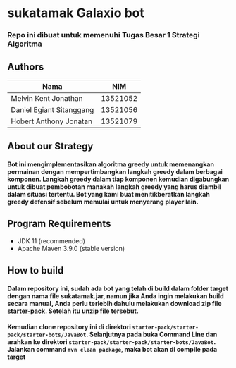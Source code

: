 # sukatamak Galaxio bot
### Repo ini dibuat untuk memenuhi Tugas Besar 1 Strategi Algoritma

## Authors
|         Nama              |   NIM    |
|---------------------------|----------|
| Melvin Kent Jonathan      | 13521052 |
| Daniel Egiant Sitanggang  | 13521056 |
| Hobert Anthony Jonatan    | 13521079 |

## About our Strategy 
#### Bot ini mengimplementasikan algoritma greedy untuk memenangkan permainan dengan mempertimbangkan langkah greedy dalam berbagai komponen. Langkah greedy dalam tiap komponen kemudian digabungkan untuk dibuat pembobotan manakah langkah greedy yang harus diambil dalam situasi tertentu. Bot yang kami buat menitikberatkan langkah greedy defensif sebelum memulai untuk menyerang player lain. 

## Program Requirements 
- JDK 11 (recommended) 
- Apache Maven 3.9.0 (stable version)

## How to build 
#### Dalam repository ini, sudah ada bot yang telah di build dalam folder target dengan nama file sukatamak.jar, namun jika Anda ingin melakukan build secara manual, Anda perlu terlebih dahulu melakukan download zip file [starter-pack](https://github.com/EntelectChallenge/2021-Galaxio/releases/tag/2021.3.2). Setelah itu unzip file tersebut.

#### Kemudian clone repository ini di direktori `starter-pack/starter-pack/starter-bots/JavaBot`. Selanjutnya pada buka Command Line dan arahkan ke direktori `starter-pack/starter-pack/starter-bots/JavaBot`. Jalankan command `mvn clean package`, maka bot akan di compile pada target

